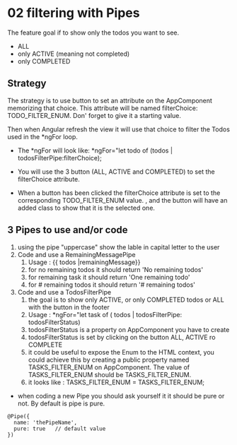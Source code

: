 # 02 filtering with Pipes

The feature goal if to show only the todos you want to see.

- ALL
- only ACTIVE (meaning not completed)
- only COMPLETED

## Strategy

The strategy is to use button to set an attribute on the AppComponent memorizing that choice. This attribute will be
named filterChoice: TODO_FILTER_ENUM. Don' forget to give it a starting value.

Then when Angular refresh the view it will use that choice to filter the Todos used in the *ngFor loop.

- The *ngFor will look like:  *ngFor="let todo of (todos | todosFilterPipe:filterChoice);

- You will use the 3 button (ALL, ACTIVE and COMPLETED) to set the filterChoice attribute.

- When a button has been clicked the filterChoice attribute is set to the corresponding TODO_FILTER_ENUM value. , and
  the button will have an added class to show that it is the selected one.

## 3 Pipes to use and/or code

1. using the pipe "uppercase" show the lable in capital letter to the user
2. Code and use a RemainingMessagePipe
    1. Usage :  {{ todos |remainingMessage}}
    2. for no remaining todos it should return 'No remaining todos'
    3. for remaining task it should return 'One remaining todo'
    4. for # remaining todos it should return '# remaining todos'
3. Code and use a TodosFilterPipe
    1. the goal is to show only ACTIVE, or only COMPLETED todos or ALL with the button in the footer
    2. Usage : *ngFor="let task of ( todos | todosFilterPipe: todosFilterStatus)
    3. todosFilterStatus is a property on AppComponent you have to create
    4. todosFilterStatus is set by clicking on the button ALL, ACTIVE ro COMPLETE
    5. it could be useful to expose the Enum to the HTML context, you could achieve this by creating a public property
       named TASKS_FILTER_ENUM on AppComponent. The value of TASKS_FILTER_ENUM should be TASKS_FILTER_ENUM.
    6. it looks like : TASKS_FILTER_ENUM = TASKS_FILTER_ENUM;

- when coding a new Pipe you should ask yourself it it should be pure or not. By default is pipe is pure.

````
@Pipe({
  name: 'thePipeName',
  pure: true   // default value
})
````
